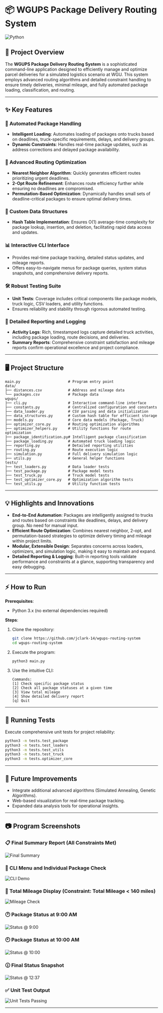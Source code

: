# 📦 WGUPS Package Delivery Routing System

![Python](https://img.shields.io/badge/python-3.12+-blue?logo=python&logoColor=white)

## 🚀 Project Overview

The **WGUPS Package Delivery Routing System** is a sophisticated command-line application designed to efficiently manage and optimize parcel deliveries for a simulated logistics scenario at WGU. This system employs advanced routing algorithms and detailed constraint handling to ensure timely deliveries, minimal mileage, and fully automated package loading, classification, and routing.

---

## ✨ Key Features

### 📌 Automated Package Handling

- **Intelligent Loading**: Automates loading of packages onto trucks based on deadlines, truck-specific requirements, delays, and delivery groups.
- **Dynamic Constraints**: Handles real-time package updates, such as address corrections and delayed package availability.

### 🚚 Advanced Routing Optimization

- **Nearest Neighbor Algorithm**: Quickly generates efficient routes prioritizing urgent deadlines.
- **2-Opt Route Refinement**: Enhances route efficiency further while ensuring no deadlines are compromised.
- **Permutation-Based Optimization**: Dynamically handles small sets of deadline-critical packages to ensure optimal delivery times.

### 🧩 Custom Data Structures

- **Hash Table Implementation**: Ensures O(1) average-time complexity for package lookup, insertion, and deletion, facilitating rapid data access and updates.

### 📊 Interactive CLI Interface

- Provides real-time package tracking, detailed status updates, and mileage reports.
- Offers easy-to-navigate menus for package queries, system status snapshots, and comprehensive delivery reports.

### 🛠️ Robust Testing Suite

- **Unit Tests**: Coverage includes critical components like package models, truck logic, CSV loaders, and utility functions.
- Ensures reliability and stability through rigorous automated testing.

### 📑 Detailed Reporting and Logging

- **Activity Logs**: Rich, timestamped logs capture detailed truck activities, including package loading, route decisions, and deliveries.
- **Summary Reports**: Comprehensive constraint satisfaction and mileage reports confirm operational excellence and project compliance.

---

## 🖥️ Project Structure

```
main.py                      # Program entry point
data/
├── distances.csv            # Address and mileage data
└── packages.csv             # Package data
wgups/
├── cli.py                   # Interactive command-line interface
├── constants.py             # Centralized configuration and constants
├── data_loader.py           # CSV parsing and data initialization
├── data_structures.py       # Custom hash table for efficient storage
├── models.py                # Core data models (Package, Truck)
├── optimizer_core.py        # Routing optimization algorithms
├── optimizer_helpers.py     # Utility functions for route optimization
├── package_identification.py# Intelligent package classification
├── package_loading.py       # Automated truck loading logic
├── reporting.py             # Detailed reporting utilities
├── routing.py               # Route execution logic
├── simulation.py            # Full delivery simulation logic
├── utils.py                 # General helper functions
tests/
├── test_loaders.py          # Data loader tests
├── test_package.py          # Package model tests
├── test_truck.py            # Truck model tests
├── test_optimizer_core.py   # Optimization algorithm tests
└── test_utils.py            # Utility function tests

```

---

## 💡 Highlights and Innovations

- **End-to-End Automation**: Packages are intelligently assigned to trucks and routes based on constraints like deadlines, delays, and delivery group. No need for manual input.
- **Efficient Route Optimization**: Combines nearest neighbor, 2-opt, and permutation-based strategies to optimize delivery timing and mileage within project limits.
- **Modular, Extensible Design**: Separates concerns across loaders, optimizers, and simulation logic, making it easy to maintain and expand.
- **Detailed Reporting & Logging**: Built-in reporting tools validate performance and constraints at a glance, supporting transparency and easy debugging.

---

## ⚡ How to Run

**Prerequisites**:

- Python 3.x (no external dependencies required)

**Steps**:

1. Clone the repository:

   ```bash
   git clone https://github.com/jclark-14/wgups-routing-system
   cd wgups-routing-system
   ```

2. Execute the program:

   ```bash
   python3 main.py
   ```

3. Use the intuitive CLI:

   ```
   Commands:
   [1] Check specific package status
   [2] Check all package statuses at a given time
   [3] View total mileage
   [4] Show detailed delivery report
   [q] Quit
   ```

---

## 🧪 Running Tests

Execute comprehensive unit tests for project reliability:

```bash
python3 -m tests.test_package
python3 -m tests.test_loaders
python3 -m tests.test_utils
python3 -m tests.test_truck
python3 -m tests.optimizer_core
```

---

## 🚩 Future Improvements

- Integrate additional advanced algorithms (Simulated Annealing, Genetic Algorithms).
- Web-based visualization for real-time package tracking.
- Expanded data analysis tools for operational insights.

---

## 📷 Program Screenshots

### 📋 Final Summary Report (All Constraints Met)

![Final Summary](resources/screenshots/route-summary.png)

### 🧭 CLI Menu and Individual Package Check

![CLI Demo](resources/screenshots/packages-status-example.png)

### 🚛 Total Mileage Display (Constraint: Total Mileage < 140 miles)

![Mileage Check](resources/screenshots/total-mileage.png)

### 🕐 Package Status at 9:00 AM

![Status @ 9:00](resources/screenshots/all-packages-0900.png)

### 🕙 Package Status at 10:00 AM

![Status @ 10:00](resources/screenshots/all-packages-1000.png)

### 🕧 Final Status Snapshot

![Status @ 12:37](resources/screenshots/all-packages-1237.png)

### ✅ Unit Test Output

![Unit Tests Passing](resources/screenshots/test-sample.png)

---
